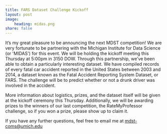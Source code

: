 ```yaml
---
title: FARS Dataset Challenge Kickoff
layout: post
image:
    heading: midas.png
share: false
---
```


It’s my great pleasure to be announcing the next MDST competition! We are very fortunate to be partnering with the Michigan Institute for Data Science (or 'MIDAS') for this event. We will be holding the kickoff meeting this Thursday at 5:00pm in 3150 DOW. Through this partnership, we’ve been able to obtain a particularly interesting dataset. We have compiled records of every fatal car accident reported in the United States between 2003 and 2014, a dataset known as the Fatal Accident Reporting System Dataset, or FARS. The challenge will be to predict whether or not a drunk driver was involved in the accident. 

More information about logistics, prizes, and the dataset itself will be given at the kickoff ceremony this Thursday. Additionally, we will be awarding prizes to the winners of our last competition, the RateMyProfessor challenge, so if you won a prize, please show up to claim it.

If you have any further questions, feel free to email me at mdst-coms@umich.edu
